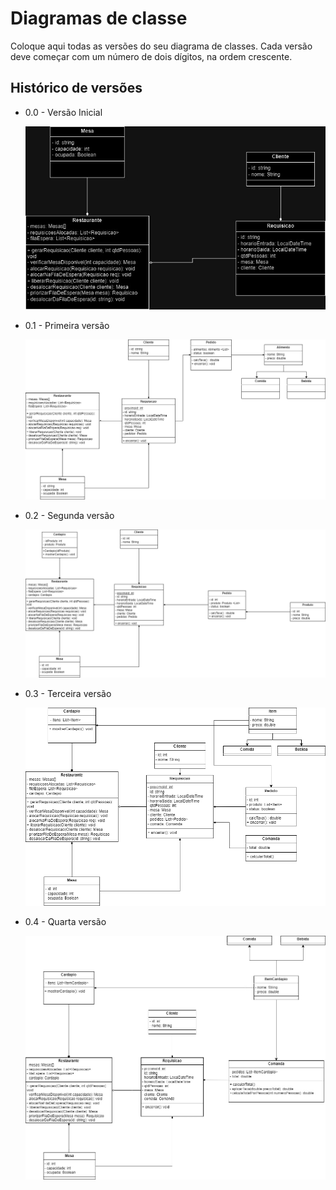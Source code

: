 # Diagramas de classe
Coloque aqui todas as versões do seu diagrama de classes. Cada versão deve começar com um número de dois dígitos, na ordem crescente.

## Histórico de versões

* 0.0 - Versão Inicial

    ![UML](letsburn-v.0.0.jpg)
  
* 0.1 - Primeira versão

    ![UML1](letsburn-v.0.1.jpg.png)
  
* 0.2 - Segunda versão

    ![UML2](letsburn-v.0.2.jpg)
  
* 0.3 - Terceira versão

    ![UML3](lestburn-v.03.jpg)
  
* 0.4 - Quarta versão

    ![UML4](lestburn-v.04.jpg)
  


